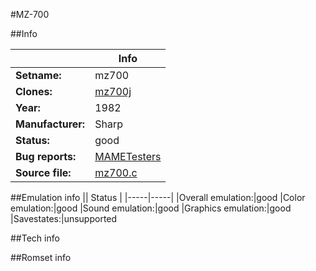 #MZ-700

##Info

||Info|
|-----|-----|
|**Setname:**|mz700
|**Clones:**|[mz700j](mz700j.md)
|**Year:**|1982
|**Manufacturer:**|Sharp
|**Status:**|good
|**Bug reports:**|[MAMETesters](http://mametesters.org/view_all_set.php?type=1&temporary=y&search=mz700.c)
|**Source file:**|[mz700.c](https://github.com/mamedev/mame/blob/master/src/mess/drivers/mz700.c)

##Emulation info
|| Status |
|-----|-----|
|Overall emulation:|good
|Color emulation:|good
|Sound emulation:|good
|Graphics emulation:|good
|Savestates:|unsupported

##Tech info

##Romset info

<!--- START OF EDITED COMMENT DO NOT TOUCH TEXT ABOVE-->
